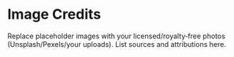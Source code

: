 # Image Credits
Replace placeholder images with your licensed/royalty‑free photos (Unsplash/Pexels/your uploads).
List sources and attributions here.
